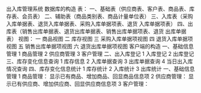 出入库管理系统
数据库的构造
表：
一、基础表（供应商表、客户表、商品表、库存表、会员表）
二、辅助表（商品类别表、商品计量单位表）
三、入库表（采购入库单据表、退货入库单据表、采购入库单据项表、退货
入库单据项表）
四、出库表（销售出库单据表、退货出库单据表、销售出库单据项表、退货
出库单据表）
视图：
一 商品视图
二 库存视图
三 采购入库单据项视图
四 退货入库单据项视图
五 销售出库单据项视图
六 退货出库单据项视图
客户端的构造
一、基础信息管理
1 商品管理
2 供应商管理
3 客户管理
二、出入库登记
1 入库登记
2 出库登记
三、库存变化信息查询
1 库存信息
2 入库单据查询
3 出库单据查询
4 当日出入库情况查询
四、库存变化信息统计
1 库存统计
2 入库统计
3 出库统计
一、基础信息管理
1 商品管理：
显示已有商品、增加商品、回显商品信息项
2 供应商管理：
显示已有供应商、增加供应商、回显供应商信息项
3 客户管理：
